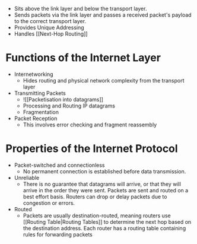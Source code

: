 - Sits above the link layer and below the transport layer. 
- Sends packets via the link layer and passes a received packet's payload to the correct transport layer.
- Provides Unique Addressing
- Handles [[Next-Hop Routing]]

# Functions of the Internet Layer
- Internetworking
	- Hides routing and physical network complexity from the transport layer
- Transmitting Packets
	- ![[Packetisation into datagrams]]
	- Processing and Routing IP datagrams
	- Fragmentation
- Packet Reception
	- This involves error checking and fragment reassembly

# Properties of the Internet Protocol
- Packet-switched and connectionless
	- No permanent connection is established before data transmission.
- Unreliable
	- There is no guarantee that datagrams will arrive, or that they will arrive in the order they were sent. Packets are sent and routed on a best effort basis. Routers can drop or delay packets due to congestion or errors.
- Routed
	- Packets are usually destination-routed, meaning routers use [[Routing Table|Routing Tables]]  to determine the next hop based on the destination address. Each router has a routing table containing rules for forwarding packets
